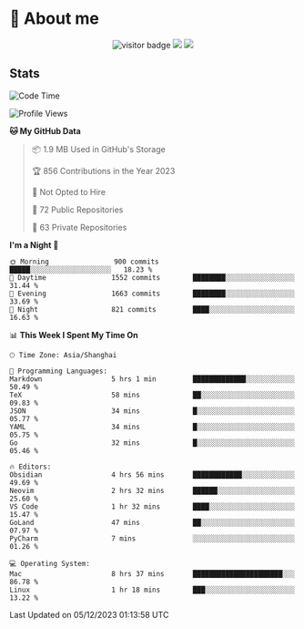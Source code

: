 <!-- ![](https://youpai.roccoshi.top/img/20200804214216.png) -->

# 🧐 About me
 
<p align="center">
<img src="https://visitor-badge.laobi.icu/badge?page_id=Lincest.Lincest&title=hits" alt="visitor badge"/>
<a href="mailto:imroccoshi@gmail.com"><img src="https://img.shields.io/badge/gmail-imroccoshi%40gmail.com-red"></a>
<a href="https://blog.roccoshi.top"><img src="https://img.shields.io/badge/blog-roccoshi-green"></a>
</p>

## Stats

<!--START_SECTION:waka-->
![Code Time](http://img.shields.io/badge/Code%20Time-818%20hrs%2057%20mins-blue)

![Profile Views](http://img.shields.io/badge/Profile%20Views-1-blue)

**🐱 My GitHub Data** 

> 📦 1.9 MB Used in GitHub's Storage 
 > 
> 🏆 856 Contributions in the Year 2023
 > 
> 🚫 Not Opted to Hire
 > 
> 📜 72 Public Repositories 
 > 
> 🔑 63 Private Repositories 
 > 
**I'm a Night 🦉** 

```text
🌞 Morning                900 commits         █████░░░░░░░░░░░░░░░░░░░░   18.23 % 
🌆 Daytime                1552 commits        ████████░░░░░░░░░░░░░░░░░   31.44 % 
🌃 Evening                1663 commits        ████████░░░░░░░░░░░░░░░░░   33.69 % 
🌙 Night                  821 commits         ████░░░░░░░░░░░░░░░░░░░░░   16.63 % 
```


📊 **This Week I Spent My Time On** 

```text
🕑︎ Time Zone: Asia/Shanghai

💬 Programming Languages: 
Markdown                 5 hrs 1 min         █████████████░░░░░░░░░░░░   50.49 % 
TeX                      58 mins             ██░░░░░░░░░░░░░░░░░░░░░░░   09.83 % 
JSON                     34 mins             █░░░░░░░░░░░░░░░░░░░░░░░░   05.77 % 
YAML                     34 mins             █░░░░░░░░░░░░░░░░░░░░░░░░   05.75 % 
Go                       32 mins             █░░░░░░░░░░░░░░░░░░░░░░░░   05.46 % 

🔥 Editors: 
Obsidian                 4 hrs 56 mins       ████████████░░░░░░░░░░░░░   49.69 % 
Neovim                   2 hrs 32 mins       ██████░░░░░░░░░░░░░░░░░░░   25.60 % 
VS Code                  1 hr 32 mins        ████░░░░░░░░░░░░░░░░░░░░░   15.47 % 
GoLand                   47 mins             ██░░░░░░░░░░░░░░░░░░░░░░░   07.97 % 
PyCharm                  7 mins              ░░░░░░░░░░░░░░░░░░░░░░░░░   01.26 % 

💻 Operating System: 
Mac                      8 hrs 37 mins       ██████████████████████░░░   86.78 % 
Linux                    1 hr 18 mins        ███░░░░░░░░░░░░░░░░░░░░░░   13.22 % 
```


 Last Updated on 05/12/2023 01:13:58 UTC
<!--END_SECTION:waka-->


